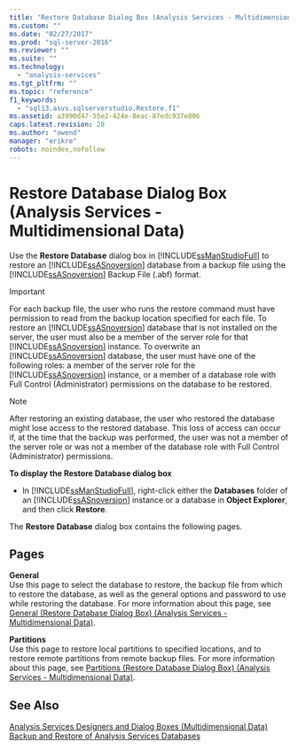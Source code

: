 ```yaml
---
title: "Restore Database Dialog Box (Analysis Services - Multidimensional Data) | Microsoft Docs"
ms.custom: ""
ms.date: "02/27/2017"
ms.prod: "sql-server-2016"
ms.reviewer: ""
ms.suite: ""
ms.technology: 
  - "analysis-services"
ms.tgt_pltfrm: ""
ms.topic: "reference"
f1_keywords: 
  - "sql13.asvs.sqlserverstudio.Restore.f1"
ms.assetid: a3990d47-55e2-424e-8eac-87edc937e806
caps.latest.revision: 28
ms.author: "owend"
manager: "erikre"
robots: noindex,nofollow
---
```

# Restore Database Dialog Box (Analysis Services - Multidimensional Data)
  Use the **Restore Database** dialog box in [!INCLUDE[ssManStudioFull](../a9notintoc/includes/ssmanstudiofull-md.md)] to restore an [!INCLUDE[ssASnoversion](../a9notintoc/includes/ssasnoversion-md.md)] database from a backup file using the [!INCLUDE[ssASnoversion](../a9notintoc/includes/ssasnoversion-md.md)] Backup File (.abf) format.  
  
> [!IMPORTANT]  
>  For each backup file, the user who runs the restore command must have permission to read from the backup location specified for each file. To restore an [!INCLUDE[ssASnoversion](../a9notintoc/includes/ssasnoversion-md.md)] database that is not installed on the server, the user must also be a member of the server role for that [!INCLUDE[ssASnoversion](../a9notintoc/includes/ssasnoversion-md.md)] instance. To overwrite an [!INCLUDE[ssASnoversion](../a9notintoc/includes/ssasnoversion-md.md)] database, the user must have one of the following roles: a member of the server role for the [!INCLUDE[ssASnoversion](../a9notintoc/includes/ssasnoversion-md.md)] instance, or a member of a database role with Full Control (Administrator) permissions on the database to be restored.  
  
> [!NOTE]  
>  After restoring an existing database, the user who restored the database might lose access to the restored database. This loss of access can occur if, at the time that the backup was performed, the user was not a member of the server role or was not a member of the database role with Full Control (Administrator) permissions.  
  
 **To display the Restore Database dialog box**  
  
-   In [!INCLUDE[ssManStudioFull](../a9notintoc/includes/ssmanstudiofull-md.md)], right-click either the **Databases** folder of an [!INCLUDE[ssASnoversion](../a9notintoc/includes/ssasnoversion-md.md)] instance or a database in **Object Explorer**, and then click **Restore**.  
  
 The **Restore Database** dialog box contains the following pages.  
  
## Pages  
 **General**  
 Use this page to select the database to restore, the backup file from which to restore the database, as well as the general options and password to use while restoring the database. For more information about this page, see [General &#40;Restore Database Dialog Box&#41; &#40;Analysis Services - Multidimensional Data&#41;](../a9retired/general-restore-database-dialog-box-analysis-services-multidimensional-data.md).  
  
 **Partitions**  
 Use this page to restore local partitions to specified locations, and to restore remote partitions from remote backup files. For more information about this page, see [Partitions &#40;Restore Database Dialog Box&#41; &#40;Analysis Services - Multidimensional Data&#41;](../a9retired/partitions-restore-database-dialog-box-analysis-services-multidimensional-data.md).  
  
## See Also  
 [Analysis Services Designers and Dialog Boxes &#40;Multidimensional Data&#41;](../a9retired/analysis-services-designers-and-dialog-boxes-multidimensional-data.md)   
 [Backup and Restore of Analysis Services Databases](../analysis-services/multidimensional-models/backup-and-restore-of-analysis-services-databases.md)  
  
  